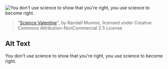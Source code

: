 ![You don't use science to show that you're right, you use science to become right.](https://imgs.xkcd.com/comics/science_valentine.png)
> "[Science Valentine](https://xkcd.com/701/)", by Randall Munroe, licensed under Creative Commons Attribution-NonCommercial 2.5 License

## Alt Text
You don't use science to show that you're right, you use science to become right.
